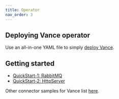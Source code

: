 ```yaml
---
title: Operator
nav_order: 3
---
```

## Deploying Vance operator

Use an all-in-one YAML file to simply [deploy Vance][deploy].

## Getting started

- [QuickStart-1: RabbitMQ][sample-rabbitmq]
- [QuickStart-2: HttpServer][sample-httpserver]

Other connector samples for Vance list [here][samples].


[deploy]: operatorC/deploy.md
[samples]: operatorC/samples.md
[sample-rabbitmq]: operatorC/rabbitmq.md
[sample-httpserver]: operatorC/httpserver.md
